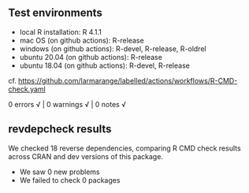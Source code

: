 ## Test environments

* local R installation: R 4.1.1
* mac OS (on github actions): R-release
* windows (on github actions): R-devel, R-release, R-oldrel
* ubuntu 20.04 (on github actions): R-release
* ubuntu 18.04 (on github actions): R-devel, R-release

cf. https://github.com/larmarange/labelled/actions/workflows/R-CMD-check.yaml

0 errors √ | 0 warnings √ | 0 notes √

## revdepcheck results

We checked 18 reverse dependencies, comparing R CMD check results across CRAN and dev versions of this package.

 * We saw 0 new problems
 * We failed to check 0 packages

